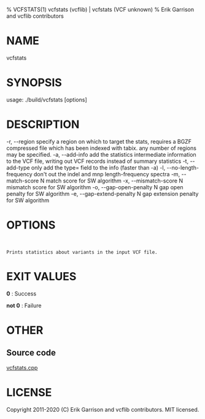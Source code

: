 % VCFSTATS(1) vcfstats (vcflib) | vcfstats (VCF unknown)
% Erik Garrison and vcflib contributors

# NAME

vcfstats

# SYNOPSIS

usage: ./build/vcfstats [options] <vcf file>

# DESCRIPTION

-r, --region specify a region on which to target the stats, requires a BGZF compressed file which has been indexed with tabix. any number of regions may be specified. -a, --add-info add the statistics intermediate information to the VCF file, writing out VCF records instead of summary statistics -t, --add-type only add the type= field to the info (faster than -a) -l, --no-length-frequency don't out the indel and mnp length-frequency spectra -m, --match-score N match score for SW algorithm -x, --mismatch-score N mismatch score for SW algorithm -o, --gap-open-penalty N gap open penalty for SW algorithm -e, --gap-extend-penalty N gap extension penalty for SW algorithm



# OPTIONS

```


Prints statistics about variants in the input VCF file.

```





# EXIT VALUES

**0**
: Success

**not 0**
: Failure

# OTHER

## Source code

[vcfstats.cpp](https://github.com/vcflib/vcflib/blob/master/src/vcfstats.cpp)

# LICENSE

Copyright 2011-2020 (C) Erik Garrison and vcflib contributors. MIT licensed.

<!--
  Created with ./scripts/bin2md.rb scripts/bin2md-template.erb
-->

